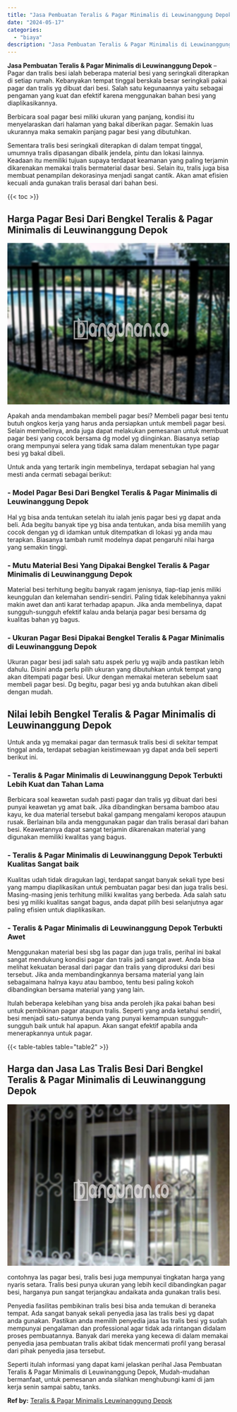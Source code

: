 ```yaml
---
title: "Jasa Pembuatan Teralis & Pagar Minimalis di Leuwinanggung Depok"
date: "2024-05-17"
categories: 
  - "biaya"
description: "Jasa Pembuatan Teralis & Pagar Minimalis di Leuwinanggung Depok. Seperti itulah informasi yang dapat kami jelaskan perihal Jasa Pembuatan Teralis & Pagar Min..."
---
```


**Jasa Pembuatan Teralis & Pagar Minimalis di Leuwinanggung Depok** – Pagar dan tralis besi ialah beberapa material besi yang seringkali diterapkan di setiap rumah. Kebanyakan tempat tinggal berskala besar seringkali pakai pagar dan tralis yg dibuat dari besi. Salah satu kegunaannya yaitu sebagai pengaman yang kuat dan efektif karena menggunakan bahan besi yang diaplikasikannya.

Berbicara soal pagar besi miliki ukuran yang panjang, kondisi itu menyelaraskan dari halaman yang bakal diberikan pagar. Semakin luas ukurannya maka semakin panjang pagar besi yang dibutuhkan.

Sementara tralis besi seringkali diterapkan di dalam tempat tinggal, umumnya tralis dipasangan dibalik jendela, pintu dan lokasi lainnya. Keadaan itu memiliki tujuan supaya terdapat keamanan yang paling terjamin dikarenakan memakai tralis bermaterial dasar besi. Selain itu, tralis juga bisa membuat penampilan dekorasinya menjadi sangat cantik. Akan amat efisien kecuali anda gunakan tralis berasal dari bahan besi.

{{< toc >}}

## Harga Pagar Besi Dari Bengkel Teralis & Pagar Minimalis di Leuwinanggung Depok

![Jasa Pembuatan Teralis & Pagar Minimalis di Leuwinanggung Depok](/images/pagar-minimalis-murah-04.png)

Apakah anda mendambakan membeli pagar besi? Membeli pagar besi tentu butuh ongkos kerja yang harus anda persiapkan untuk membeli pagar besi. Selain membelinya, anda juga dapat melakukan pemesanan untuk membuat pagar besi yang cocok bersama dg model yg diinginkan. Biasanya setiap orang mempunyai selera yang tidak sama dalam menentukan type pagar besi yg bakal dibeli.

Untuk anda yang tertarik ingin membelinya, terdapat sebagian hal yang mesti anda cermati sebagai berikut:
### \- Model Pagar Besi Dari Bengkel Teralis & Pagar Minimalis di Leuwinanggung Depok

Hal yg bisa anda tentukan setelah itu ialah jenis pagar besi yg dapat anda beli. Ada begitu banyak tipe yg bisa anda tentukan, anda bisa memilih yang cocok dengan yg di idamkan untuk ditempatkan di lokasi yg anda mau terapkan. Biasanya tambah rumit modelnya dapat pengaruhi nilai harga yang semakin tinggi.

### \- Mutu Material Besi Yang Dipakai Bengkel Teralis & Pagar Minimalis di Leuwinanggung Depok

Material besi terhitung begitu banyak ragam jenisnya, tiap-tiap jenis miliki keunggulan dan kelemahan sendiri-sendiri. Paling tidak kelebihannya yakni makin awet dan anti karat terhadap apapun. Jika anda membelinya, dapat sungguh-sungguh efektif kalau anda belanja pagar besi bersama dg kualitas bahan yg bagus.

### \- Ukuran Pagar Besi Dipakai Bengkel Teralis & Pagar Minimalis di Leuwinanggung Depok

Ukuran pagar besi jadi salah satu aspek perlu yg wajib anda pastikan lebih dahulu. Disini anda perlu pilih ukuran yang dibutuhkan untuk tempat yang akan ditempati pagar besi. Ukur dengan memakai meteran sebelum saat membeli pagar besi. Dg begitu, pagar besi yg anda butuhkan akan dibeli dengan mudah.

## Nilai lebih Bengkel Teralis & Pagar Minimalis di Leuwinanggung Depok

Untuk anda yg memakai pagar dan termasuk tralis besi di sekitar tempat tinggal anda, terdapat sebagian keistimewaan yg dapat anda beli seperti berikut ini.

### \- Teralis & Pagar Minimalis di Leuwinanggung Depok Terbukti Lebih Kuat dan Tahan Lama

Berbicara soal keawetan sudah pasti pagar dan tralis yg dibuat dari besi punyai keawetan yg amat baik. Jika dibandingkan bersama bamboo atau kayu, ke dua material tersebut bakal gampang mengalami keropos ataupun rusak. Berlainan bila anda menggunakan pagar dan tralis berasal dari bahan besi. Keawetannya dapat sangat terjamin dikarenakan material yang digunakan memiliki kwalitas yang bagus.

### \- Teralis & Pagar Minimalis di Leuwinanggung Depok Terbukti Kualitas Sangat baik

Kualitas udah tidak diragukan lagi, terdapat sangat banyak sekali type besi yang mampu diaplikasikan untuk pembuatan pagar besi dan juga tralis besi. Masing-masing jenis terhitung miliki kwalitas yang berbeda. Ada salah satu besi yg miliki kualitas sangat bagus, anda dapat pilih besi selanjutnya agar paling efisien untuk diaplikasikan.

### \- Teralis & Pagar Minimalis di Leuwinanggung Depok Terbukti Awet

Menggunakan material besi sbg las pagar dan juga tralis, perihal ini bakal sangat mendukung kondisi pagar dan tralis jadi sangat awet. Anda bisa melihat kekuatan berasal dari pagar dan tralis yang diproduksi dari besi tersebut. Jika anda membandingkannya bersama material yang lain sebagaimana halnya kayu atau bamboo, tentu besi paling kokoh dibandingkan bersama material yang yang lain.

Itulah beberapa kelebihan yang bisa anda peroleh jika pakai bahan besi untuk pembikinan pagar ataupun tralis. Seperti yang anda ketahui sendiri, besi menjadi satu-satunya benda yang punyai kemampuan sungguh-sungguh baik untuk hal apapun. Akan sangat efektif apabila anda menerapkannya untuk pagar.

{{< table-tables table="table2" >}}

## Harga dan Jasa Las Tralis Besi Dari Bengkel Teralis & Pagar Minimalis di Leuwinanggung Depok

![Jasa Pembuatan Teralis & Pagar Minimalis di Leuwinanggung Depok](/images/teralis-minimalis-murah-06.png)

contohnya las pagar besi, tralis besi juga mempunyai tingkatan harga yang nyaris setara. Tralis besi punya ukuran yang lebih kecil dibandingkan pagar besi, harganya pun sangat terjangkau andaikata anda gunakan tralis besi.

Penyedia fasilitas pembikinan tralis besi bisa anda temukan di beraneka tempat. Ada sangat banyak sekali penyedia jasa las tralis besi yg dapat anda gunakan. Pastikan anda memilih penyedia jasa las tralis besi yg sudah mempunyai pengalaman dan professional agar tidak ada rintangan didalam proses pembuatannya. Banyak dari mereka yang kecewa di dalam memakai penyedia jasa pembuatan tralis akibat tidak mencermati profil yang berasal dari pihak penyedia jasa tersebut.

Seperti itulah informasi yang dapat kami jelaskan perihal Jasa Pembuatan Teralis & Pagar Minimalis di Leuwinanggung Depok, Mudah-mudahan bermanfaat, untuk pemesanan anda silahkan menghubungi kami di jam kerja senin sampai sabtu, tanks.

**Ref by:** [Teralis & Pagar Minimalis Leuwinanggung Depok](https://id.wikipedia.org/wiki/Teralis)
